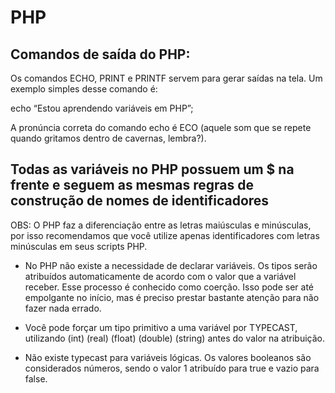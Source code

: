# PHP

## Comandos de saída do PHP:

Os comandos ECHO, PRINT e PRINTF servem para gerar saídas na tela. Um exemplo simples desse comando é:

echo “Estou aprendendo variáveis em PHP”;

A pronúncia correta do comando echo é ECO (aquele som que se repete quando gritamos dentro de cavernas, lembra?).

## Todas as variáveis no PHP possuem um $ na frente e seguem as mesmas regras de construção de nomes de identificadores

OBS: O PHP faz a diferenciação entre as letras maiúsculas e minúsculas, por isso recomendamos que você utilize apenas identificadores com letras minúsculas em seus scripts PHP.

- No PHP não existe a necessidade de declarar variáveis. Os tipos serão atribuídos automaticamente de acordo com o valor que a variável receber. Esse processo é conhecido como coerção. Isso pode ser até empolgante no início, mas é preciso prestar bastante atenção para não fazer nada errado.

- Você pode forçar um tipo primitivo a uma variável por TYPECAST, utilizando (int) (real) (float) (double) (string) antes do valor na atribuição.

- Não existe typecast para variáveis lógicas. Os valores booleanos são considerados números, sendo o valor 1 atribuído para true e vazio para false.